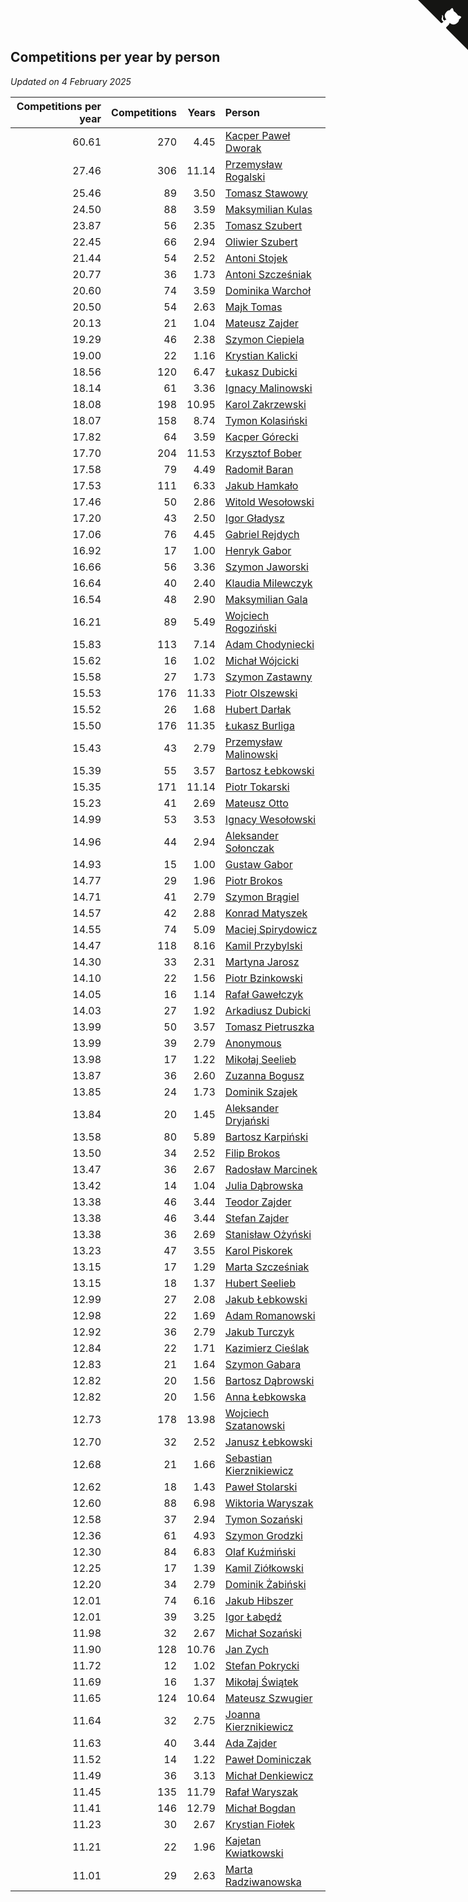 ## Competitions per year by person

*Updated on  4 February 2025*

| Competitions per year | Competitions | Years | Person |
| ---: | ---: | ---: | :--- |
| 60.61 | 270 | 4.45 | [Kacper Paweł Dworak](https://www.worldcubeassociation.org/persons/2020DWOR01) |
| 27.46 | 306 | 11.14 | [Przemysław Rogalski](https://www.worldcubeassociation.org/persons/2013ROGA02) |
| 25.46 | 89 | 3.50 | [Tomasz Stawowy](https://www.worldcubeassociation.org/persons/2021STAW01) |
| 24.50 | 88 | 3.59 | [Maksymilian Kulas](https://www.worldcubeassociation.org/persons/2021KULA02) |
| 23.87 | 56 | 2.35 | [Tomasz Szubert](https://www.worldcubeassociation.org/persons/2022SZUB02) |
| 22.45 | 66 | 2.94 | [Oliwier Szubert](https://www.worldcubeassociation.org/persons/2022SZUB01) |
| 21.44 | 54 | 2.52 | [Antoni Stojek](https://www.worldcubeassociation.org/persons/2022STOJ03) |
| 20.77 | 36 | 1.73 | [Antoni Szcześniak](https://www.worldcubeassociation.org/persons/2023SZCZ04) |
| 20.60 | 74 | 3.59 | [Dominika Warchoł](https://www.worldcubeassociation.org/persons/2021WARC01) |
| 20.50 | 54 | 2.63 | [Majk Tomas](https://www.worldcubeassociation.org/persons/2022TOMA05) |
| 20.13 | 21 | 1.04 | [Mateusz Zajder](https://www.worldcubeassociation.org/persons/2024ZAJD01) |
| 19.29 | 46 | 2.38 | [Szymon Ciepiela](https://www.worldcubeassociation.org/persons/2022CIEP01) |
| 19.00 | 22 | 1.16 | [Krystian Kalicki](https://www.worldcubeassociation.org/persons/2023KALI10) |
| 18.56 | 120 | 6.47 | [Łukasz Dubicki](https://www.worldcubeassociation.org/persons/2018DUBI01) |
| 18.14 | 61 | 3.36 | [Ignacy Malinowski](https://www.worldcubeassociation.org/persons/2021MALI02) |
| 18.08 | 198 | 10.95 | [Karol Zakrzewski](https://www.worldcubeassociation.org/persons/2014ZAKR01) |
| 18.07 | 158 | 8.74 | [Tymon Kolasiński](https://www.worldcubeassociation.org/persons/2016KOLA02) |
| 17.82 | 64 | 3.59 | [Kacper Górecki](https://www.worldcubeassociation.org/persons/2021GORE01) |
| 17.70 | 204 | 11.53 | [Krzysztof Bober](https://www.worldcubeassociation.org/persons/2013BOBE01) |
| 17.58 | 79 | 4.49 | [Radomił Baran](https://www.worldcubeassociation.org/persons/2020BARA02) |
| 17.53 | 111 | 6.33 | [Jakub Hamkało](https://www.worldcubeassociation.org/persons/2018HAMK01) |
| 17.46 | 50 | 2.86 | [Witold Wesołowski](https://www.worldcubeassociation.org/persons/2022WESO01) |
| 17.20 | 43 | 2.50 | [Igor Gładysz](https://www.worldcubeassociation.org/persons/2022GLAD01) |
| 17.06 | 76 | 4.45 | [Gabriel Rejdych](https://www.worldcubeassociation.org/persons/2020REJD01) |
| 16.92 | 17 | 1.00 | [Henryk Gabor](https://www.worldcubeassociation.org/persons/2024GABO02) |
| 16.66 | 56 | 3.36 | [Szymon Jaworski](https://www.worldcubeassociation.org/persons/2021JAWO01) |
| 16.64 | 40 | 2.40 | [Klaudia Milewczyk](https://www.worldcubeassociation.org/persons/2022MILE05) |
| 16.54 | 48 | 2.90 | [Maksymilian Gala](https://www.worldcubeassociation.org/persons/2022GALA01) |
| 16.21 | 89 | 5.49 | [Wojciech Rogoziński](https://www.worldcubeassociation.org/persons/2019ROGO04) |
| 15.83 | 113 | 7.14 | [Adam Chodyniecki](https://www.worldcubeassociation.org/persons/2017CHOD02) |
| 15.62 | 16 | 1.02 | [Michał Wójcicki](https://www.worldcubeassociation.org/persons/2024WOJC01) |
| 15.58 | 27 | 1.73 | [Szymon Zastawny](https://www.worldcubeassociation.org/persons/2023ZAST01) |
| 15.53 | 176 | 11.33 | [Piotr Olszewski](https://www.worldcubeassociation.org/persons/2013OLSZ02) |
| 15.52 | 26 | 1.68 | [Hubert Darłak](https://www.worldcubeassociation.org/persons/2023DARL03) |
| 15.50 | 176 | 11.35 | [Łukasz Burliga](https://www.worldcubeassociation.org/persons/2013BURL01) |
| 15.43 | 43 | 2.79 | [Przemysław Malinowski](https://www.worldcubeassociation.org/persons/2022MALI01) |
| 15.39 | 55 | 3.57 | [Bartosz Łebkowski](https://www.worldcubeassociation.org/persons/2021LEBK01) |
| 15.35 | 171 | 11.14 | [Piotr Tokarski](https://www.worldcubeassociation.org/persons/2013TOKA01) |
| 15.23 | 41 | 2.69 | [Mateusz Otto](https://www.worldcubeassociation.org/persons/2022OTTO01) |
| 14.99 | 53 | 3.53 | [Ignacy Wesołowski](https://www.worldcubeassociation.org/persons/2021WESO01) |
| 14.96 | 44 | 2.94 | [Aleksander Sołonczak](https://www.worldcubeassociation.org/persons/2022SOLO01) |
| 14.93 | 15 | 1.00 | [Gustaw Gabor](https://www.worldcubeassociation.org/persons/2024GABO01) |
| 14.77 | 29 | 1.96 | [Piotr Brokos](https://www.worldcubeassociation.org/persons/2023BROK01) |
| 14.71 | 41 | 2.79 | [Szymon Brągiel](https://www.worldcubeassociation.org/persons/2022BRAG03) |
| 14.57 | 42 | 2.88 | [Konrad Matyszek](https://www.worldcubeassociation.org/persons/2022MATY02) |
| 14.55 | 74 | 5.09 | [Maciej Spirydowicz](https://www.worldcubeassociation.org/persons/2020SPIR01) |
| 14.47 | 118 | 8.16 | [Kamil Przybylski](https://www.worldcubeassociation.org/persons/2016PRZY01) |
| 14.30 | 33 | 2.31 | [Martyna Jarosz](https://www.worldcubeassociation.org/persons/2022JARO01) |
| 14.10 | 22 | 1.56 | [Piotr Bzinkowski](https://www.worldcubeassociation.org/persons/2023BZIN01) |
| 14.05 | 16 | 1.14 | [Rafał Gawełczyk](https://www.worldcubeassociation.org/persons/2023GAWE01) |
| 14.03 | 27 | 1.92 | [Arkadiusz Dubicki](https://www.worldcubeassociation.org/persons/2023DUBI01) |
| 13.99 | 50 | 3.57 | [Tomasz Pietruszka](https://www.worldcubeassociation.org/persons/2021PIET01) |
| 13.99 | 39 | 2.79 | [Anonymous](https://www.worldcubeassociation.org/persons/2022ANON03) |
| 13.98 | 17 | 1.22 | [Mikołaj Seelieb](https://www.worldcubeassociation.org/persons/2023SEEL04) |
| 13.87 | 36 | 2.60 | [Zuzanna Bogusz](https://www.worldcubeassociation.org/persons/2022BOGU01) |
| 13.85 | 24 | 1.73 | [Dominik Szajek](https://www.worldcubeassociation.org/persons/2023SZAJ01) |
| 13.84 | 20 | 1.45 | [Aleksander Dryjański](https://www.worldcubeassociation.org/persons/2023DRYJ01) |
| 13.58 | 80 | 5.89 | [Bartosz Karpiński](https://www.worldcubeassociation.org/persons/2019KARP03) |
| 13.50 | 34 | 2.52 | [Filip Brokos](https://www.worldcubeassociation.org/persons/2022BROK03) |
| 13.47 | 36 | 2.67 | [Radosław Marcinek](https://www.worldcubeassociation.org/persons/2022MARC05) |
| 13.42 | 14 | 1.04 | [Julia Dąbrowska](https://www.worldcubeassociation.org/persons/2024DABR01) |
| 13.38 | 46 | 3.44 | [Teodor Zajder](https://www.worldcubeassociation.org/persons/2021ZAJD03) |
| 13.38 | 46 | 3.44 | [Stefan Zajder](https://www.worldcubeassociation.org/persons/2021ZAJD02) |
| 13.38 | 36 | 2.69 | [Stanisław Ożyński](https://www.worldcubeassociation.org/persons/2022OZYN01) |
| 13.23 | 47 | 3.55 | [Karol Piskorek](https://www.worldcubeassociation.org/persons/2021PISK01) |
| 13.15 | 17 | 1.29 | [Marta Szcześniak](https://www.worldcubeassociation.org/persons/2023SZCZ07) |
| 13.15 | 18 | 1.37 | [Hubert Seelieb](https://www.worldcubeassociation.org/persons/2023SEEL02) |
| 12.99 | 27 | 2.08 | [Jakub Łebkowski](https://www.worldcubeassociation.org/persons/2023LEBK01) |
| 12.98 | 22 | 1.69 | [Adam Romanowski](https://www.worldcubeassociation.org/persons/2023ROMA10) |
| 12.92 | 36 | 2.79 | [Jakub Turczyk](https://www.worldcubeassociation.org/persons/2022TURC02) |
| 12.84 | 22 | 1.71 | [Kazimierz Cieślak](https://www.worldcubeassociation.org/persons/2023CIES01) |
| 12.83 | 21 | 1.64 | [Szymon Gabara](https://www.worldcubeassociation.org/persons/2023GABA01) |
| 12.82 | 20 | 1.56 | [Bartosz Dąbrowski](https://www.worldcubeassociation.org/persons/2023DABR07) |
| 12.82 | 20 | 1.56 | [Anna Łebkowska](https://www.worldcubeassociation.org/persons/2023LEBK04) |
| 12.73 | 178 | 13.98 | [Wojciech Szatanowski](https://www.worldcubeassociation.org/persons/2011SZAT01) |
| 12.70 | 32 | 2.52 | [Janusz Łebkowski](https://www.worldcubeassociation.org/persons/2022LEBK01) |
| 12.68 | 21 | 1.66 | [Sebastian Kierznikiewicz](https://www.worldcubeassociation.org/persons/2023KIER02) |
| 12.62 | 18 | 1.43 | [Paweł Stolarski](https://www.worldcubeassociation.org/persons/2023STOL04) |
| 12.60 | 88 | 6.98 | [Wiktoria Waryszak](https://www.worldcubeassociation.org/persons/2018WARY01) |
| 12.58 | 37 | 2.94 | [Tymon Sozański](https://www.worldcubeassociation.org/persons/2022SOZA01) |
| 12.36 | 61 | 4.93 | [Szymon Grodzki](https://www.worldcubeassociation.org/persons/2020GROD01) |
| 12.30 | 84 | 6.83 | [Olaf Kuźmiński](https://www.worldcubeassociation.org/persons/2018KUZM02) |
| 12.25 | 17 | 1.39 | [Kamil Ziółkowski](https://www.worldcubeassociation.org/persons/2023ZIOL01) |
| 12.20 | 34 | 2.79 | [Dominik Żabiński](https://www.worldcubeassociation.org/persons/2022ZABI01) |
| 12.01 | 74 | 6.16 | [Jakub Hibszer](https://www.worldcubeassociation.org/persons/2018HIBS01) |
| 12.01 | 39 | 3.25 | [Igor Łabędź](https://www.worldcubeassociation.org/persons/2021LABE01) |
| 11.98 | 32 | 2.67 | [Michał Sozański](https://www.worldcubeassociation.org/persons/2022SOZA02) |
| 11.90 | 128 | 10.76 | [Jan Zych](https://www.worldcubeassociation.org/persons/2014ZYCH01) |
| 11.72 | 12 | 1.02 | [Stefan Pokrycki](https://www.worldcubeassociation.org/persons/2024POKR01) |
| 11.69 | 16 | 1.37 | [Mikołaj Świątek](https://www.worldcubeassociation.org/persons/2023SWIA01) |
| 11.65 | 124 | 10.64 | [Mateusz Szwugier](https://www.worldcubeassociation.org/persons/2014SZWU01) |
| 11.64 | 32 | 2.75 | [Joanna Kierznikiewicz](https://www.worldcubeassociation.org/persons/2022KIER01) |
| 11.63 | 40 | 3.44 | [Ada Zajder](https://www.worldcubeassociation.org/persons/2021ZAJD01) |
| 11.52 | 14 | 1.22 | [Paweł Dominiczak](https://www.worldcubeassociation.org/persons/2023DOMI21) |
| 11.49 | 36 | 3.13 | [Michał Denkiewicz](https://www.worldcubeassociation.org/persons/2021DENK01) |
| 11.45 | 135 | 11.79 | [Rafał Waryszak](https://www.worldcubeassociation.org/persons/2013WARY01) |
| 11.41 | 146 | 12.79 | [Michał Bogdan](https://www.worldcubeassociation.org/persons/2012BOGD01) |
| 11.23 | 30 | 2.67 | [Krystian Fiołek](https://www.worldcubeassociation.org/persons/2022FIOL01) |
| 11.21 | 22 | 1.96 | [Kajetan Kwiatkowski](https://www.worldcubeassociation.org/persons/2023KWIA01) |
| 11.01 | 29 | 2.63 | [Marta Radziwanowska](https://www.worldcubeassociation.org/persons/2022RADZ01) |


<a href="https://github.com/maxidragon/wca_statistics_pl" class="github-corner" aria-label="View source on Github"><svg width="80" height="80" viewBox="0 0 250 250" style="fill:#151513; color:#fff; position: absolute; top: 0; border: 0; right: 0;" aria-hidden="true"><path d="M0,0 L115,115 L130,115 L142,142 L250,250 L250,0 Z"></path><path d="M128.3,109.0 C113.8,99.7 119.0,89.6 119.0,89.6 C122.0,82.7 120.5,78.6 120.5,78.6 C119.2,72.0 123.4,76.3 123.4,76.3 C127.3,80.9 125.5,87.3 125.5,87.3 C122.9,97.6 130.6,101.9 134.4,103.2" fill="currentColor" style="transform-origin: 130px 106px;" class="octo-arm"></path><path d="M115.0,115.0 C114.9,115.1 118.7,116.5 119.8,115.4 L133.7,101.6 C136.9,99.2 139.9,98.4 142.2,98.6 C133.8,88.0 127.5,74.4 143.8,58.0 C148.5,53.4 154.0,51.2 159.7,51.0 C160.3,49.4 163.2,43.6 171.4,40.1 C171.4,40.1 176.1,42.5 178.8,56.2 C183.1,58.6 187.2,61.8 190.9,65.4 C194.5,69.0 197.7,73.2 200.1,77.6 C213.8,80.2 216.3,84.9 216.3,84.9 C212.7,93.1 206.9,96.0 205.4,96.6 C205.1,102.4 203.0,107.8 198.3,112.5 C181.9,128.9 168.3,122.5 157.7,114.1 C157.9,116.9 156.7,120.9 152.7,124.9 L141.0,136.5 C139.8,137.7 141.6,141.9 141.8,141.8 Z" fill="currentColor" class="octo-body"></path></svg></a><style>.github-corner:hover .octo-arm{animation:octocat-wave 560ms ease-in-out}@keyframes octocat-wave{0%,100%{transform:rotate(0)}20%,60%{transform:rotate(-25deg)}40%,80%{transform:rotate(10deg)}}@media (max-width:500px){.github-corner:hover .octo-arm{animation:none}.github-corner .octo-arm{animation:octocat-wave 560ms ease-in-out}}</style>
